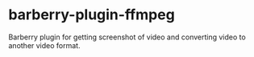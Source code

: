barberry-plugin-ffmpeg
============================

Barberry plugin for getting screenshot of video and converting video to another video format.